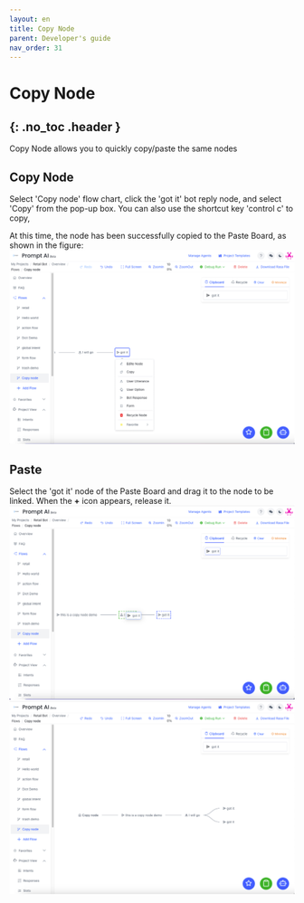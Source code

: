```yaml
---
layout: en
title: Copy Node
parent: Developer's guide
nav_order: 31
---
```


# Copy Node
{: .no_toc .header }
---
Copy Node allows you to quickly copy/paste the same nodes

## Copy Node

Select 'Copy node' flow chart, click the 'got it' bot reply node, and select 'Copy' from the pop-up box. You can also use the shortcut key 'control c' to copy,

At this time, the node has been successfully copied to the Paste Board, as shown in the figure:
![01-copy](/assets/images/tutorial/copy/01-copy.png)

## Paste
Select the 'got it' node of the Paste Board and drag it to the node to be linked. When the **+** icon appears, release it.
![02-copy](/assets/images/tutorial/copy/02-copy.png)
![03-copy](/assets/images/tutorial/copy/03-copy.png)